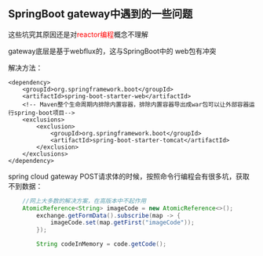 ## SpringBoot gateway中遇到的一些问题

这些坑究其原因还是对<font color=red>reactor编程</font>概念不理解

gateway底层是基于webflux的，这与SpringBoot中的 web包有冲突

解决方法：

```
<dependency>
    <groupId>org.springframework.boot</groupId>
    <artifactId>spring-boot-starter-web</artifactId>
    <!-- Maven整个生命周期内排除内置容器，排除内置容器导出成war包可以让外部容器运行spring-boot项目-->
    <exclusions>
        <exclusion>
            <groupId>org.springframework.boot</groupId>
            <artifactId>spring-boot-starter-tomcat</artifactId>
        </exclusion>
    </exclusions>
</dependency>
```

spring cloud gateway POST请求体的时候，按照命令行编程会有很多坑，获取不到数据：

```java
    //网上大多数的解决方案，在高版本中不起作用    
	AtomicReference<String> imageCode = new AtomicReference<>();
        exchange.getFormData().subscribe(map -> {
            imageCode.set(map.getFirst("imageCode"));
        });

        String codeInMemory = code.getCode();
```

